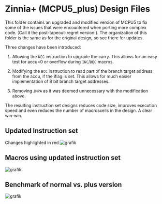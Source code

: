 # Zinnia+ (MCPU5_plus) Design Files

This folder contains an upgraded and modified version of MCPU5 to fix some of the issues that were encountered when porting more complex code. (Call it the post-tapeout-regret version.). The organization of this folder is the same as for the original design, so see there for updates.

Three changes have been introduced:

1)  Allowing the ```NEG``` instruction to upgrade the carry. This allows for an easy test for accu=0 or overflow during ```INC```/```DEC``` macros.

2) Modifying the ```BCC``` instruction to read part of the branch target address from the accu, if the iflag is set. This allows for much easier implementation of 8 bit branch target addresses.

3) Removing ```JMPA``` as it was deemed unnecessary with the modification above.

The resulting instruction set designs reduces code size, improves execution speed and even reduces the number of macroscells in the design. A clear win-win.

## Updated Instruction set
Changes highlighted in red
![grafik](https://user-images.githubusercontent.com/4086406/188964781-6225424b-dbec-4612-abec-af46d9475376.png)
## Macros using updated instruction set
![grafik](https://user-images.githubusercontent.com/4086406/188964855-a3e7898a-a654-4cfc-b8fc-e3d9afdaa0ac.png)
## Benchmark of normal vs. plus version
![grafik](https://user-images.githubusercontent.com/4086406/188964934-6237c9f9-7317-45d7-9a42-db6cfef9d972.png)


